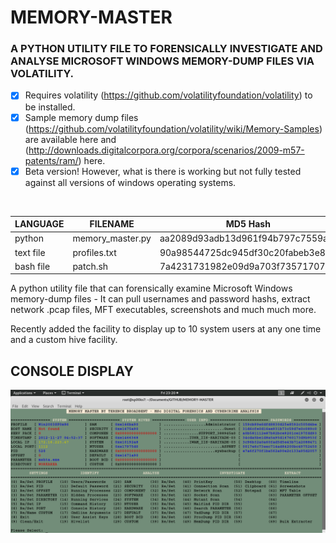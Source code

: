 # MEMORY-MASTER
### A PYTHON UTILITY FILE TO FORENSICALLY INVESTIGATE AND ANALYSE MICROSOFT WINDOWS MEMORY-DUMP FILES VIA VOLATILITY.

- [x] Requires volatility (https://github.com/volatilityfoundation/volatility) to be installed.
- [x] Sample memory dump files (https://github.com/volatilityfoundation/volatility/wiki/Memory-Samples) are available here and (http://downloads.digitalcorpora.org/corpora/scenarios/2009-m57-patents/ram/) here.
- [x] Beta version! However, what is there is working but not fully tested against all versions of windows operating systems.

</br>

| LANGUAGE  | FILENAME         | MD5 Hash                         |
|------     |------            | -------                          |
| python    | memory_master.py | aa2089d93adb13d961f94b797c7559aa |
| text file | profiles.txt     | 90a98544725dc945df30c20fabeb3e80 |
| bash file | patch.sh         | 7a4231731982e09d9a703f7357170755 |


A python utility file that can forensically examine Microsoft Windows memory-dump files - It can pull usernames and password hashs, extract network .pcap files, MFT executables, screenshots and much much more.

Recently added the facility to display up to 10 system users at any one time and a custom hive facility.

## CONSOLE DISPLAY
![Screenshot](picture1.png)
